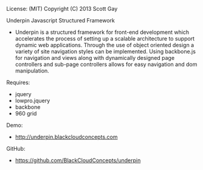 License: (MIT)
Copyright (C) 2013 Scott Gay

Underpin Javascript Structured Framework
- Underpin is a structured framework for front-end development which accelerates the process of setting up a scalable architecture to support dynamic web applications.  Through the use of object oriented design a variety of site navigation styles can be implemented.  Using backbone.js for navigation and views along with dynamically designed page controllers and sub-page controllers allows for easy navigation and dom manipulation.  

Requires:
- jquery
- lowpro.jquery
- backbone
- 960 grid

Demo:
- http://underpin.blackcloudconcepts.com

GitHub:
- https://github.com/BlackCloudConcepts/underpin


